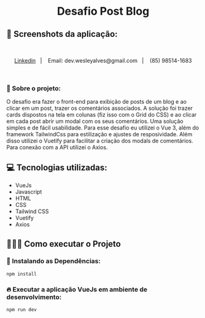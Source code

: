 <h1 align="center">Desafio Post Blog</h1>

## 📸 Screenshots da aplicação:

</br>
<p align="center">
  <a href="linkedin.com/in/wesley-emanuel-alves-de-oliveira-7b05781b9">Linkedin</a>&nbsp;&nbsp;&nbsp;|&nbsp;&nbsp;&nbsp;
  <a>Email: dev.wesleyalves@gmail.com</a>&nbsp;&nbsp;&nbsp;|&nbsp;&nbsp;&nbsp;
  <span>(85) 98514-1683</span>
</p> </br>

### 📝 Sobre o projeto:
O desafio era fazer o front-end para exibição de posts de um blog e ao clicar em um post, trazer os comentários associados.
A solução foi trazer cards dispostos na tela em colunas (fiz isso com o Grid do CSS) e ao clicar em cada post abrir um modal
com os seus comentários. Uma solução simples e de fácil usabilidade. Para esse desafio eu utilizei o Vue 3, além do framework 
TailwindCss para estilização e ajustes de resposividade. Além disso utilizei o Vuetify para facilitar a criação dos modals 
de comentários. Para conexão com a API utilizei o Axios.

## 💻 Tecnologias utilizadas:
- VueJs
- Javascript
- HTML
- CSS
- Tailwind CSS
- Vuetify
- Axios

## 🏃🏻‍♂️ Como executar o Projeto

### 🔧 Instalando as Dependências:
```
npm install
```

### 🔥 Executar a aplicação VueJs em ambiente de desenvolvimento:

```sh
npm run dev
```

